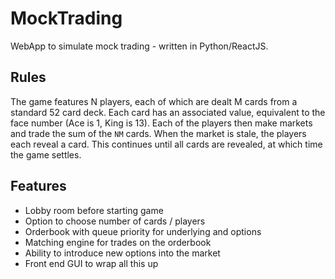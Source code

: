 # MockTrading
WebApp to simulate mock trading - written in Python/ReactJS.

## Rules
The game features N players, each of which are dealt M cards from a standard 52 card deck. Each card has an associated value, equivalent to the face number (Ace is 1, King is 13).
Each of the players then make markets and trade the sum of the `NM` cards. When the market is stale, the players each reveal a card. 
This continues until all cards are revealed, at which time the game settles.

## Features
- Lobby room before starting game
- Option to choose number of cards / players
- Orderbook with queue priority for underlying and options
- Matching engine for trades on the orderbook
- Ability to introduce new options into the market
- Front end GUI to wrap all this up
